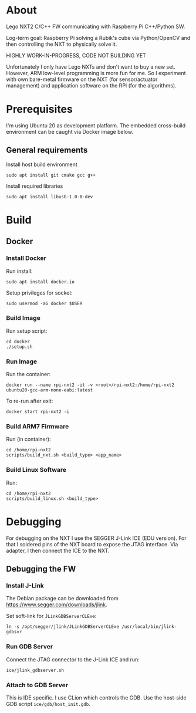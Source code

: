 # About

Lego NXT2 C/C++ FW communicating with Raspberry Pi C++/Python SW.

Log-term goal: Raspberry Pi solving a Rubik's cube via Python/OpenCV and then controlling the NXT to physically solve it.

HIGHLY WORK-IN-PROGRESS, CODE NOT BUILDING YET

Unfortunately I only have Lego NXTs and don't want to buy a new set. However, ARM low-level programming is more fun for
me. So I experiment with own bare-metal firmware on the NXT (for sensor/actuator management) and application software
on the RPi (for the algorithms).

# Prerequisites

I'm using Ubuntu 20 as development platform. The embedded cross-build environment can be caught via Docker image below.

## General requirements

Install host build environment

````
sudo apt install git cmake gcc g++
````

Install required libraries

````
sudo apt install libusb-1.0-0-dev
````

# Build

## Docker

### Install Docker

Run install:

````
sudo apt install docker.io
````

Setup privileges for socket:

````
sudo usermod -aG docker $USER
````

### Build Image

Run setup script:

````
cd docker
./setup.sh
````

### Run Image

Run the container:

````
docker run --name rpi-nxt2 -it -v <root>/rpi-nxt2:/home/rpi-nxt2 ubuntu20-gcc-arm-none-eabi:latest
````

To re-run after exit:

````
docker start rpi-nxt2 -i
````

### Build ARM7 Firmware 

Run (in container):

````
cd /home/rpi-nxt2
scripts/build_nxt.sh <build_type> <app_name>
````

### Build Linux Software

Run:

````
cd /home/rpi-nxt2
scripts/build_linux.sh <build_type>
````

# Debugging

For debugging on the NXT I use the SEGGER J-Link ICE (EDU version). For that I soldered pins of the NXT board to expose
the JTAG interface. Via adapter, I then connect the ICE to the NXT.

## Debugging the FW

### Install J-Link

The Debian package can be downloaded from https://www.segger.com/downloads/jlink.

Set soft-link for `JLinkGDBServerCLExe`:

````
ln -s /opt/segger/jlink/JLinkGDBServerCLExe /usr/local/bin/jlink-gdbsvr
````

### Run GDB Server

Connect the JTAG connector to the J-Link ICE and run:

````
ice/jlink_gdbserver.sh
````

### Attach to GDB Server

This is IDE specific. I use CLion which controls the GDB. Use the host-side GDB script `ice/gdb/host_init.gdb`.
